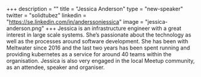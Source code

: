 +++
description = ""
title = "Jessica Anderson"
type = "new-speaker"
twitter = "solidtubez"
linkedin = "https://se.linkedin.com/in/anderssonjessica"
image = "jessica-anderson.png"
+++
Jessica is an infrastructure engineer with a great interest in large scale systems. She’s passionate about the technology as well as the processes around software development. She has been with Meltwater since 2016 and the last two years has been spent running and providing kubernetes as a service for around 40 teams within the organisation. Jessica is also very engaged in the local Meetup community, as an attendee, speaker and organiser.